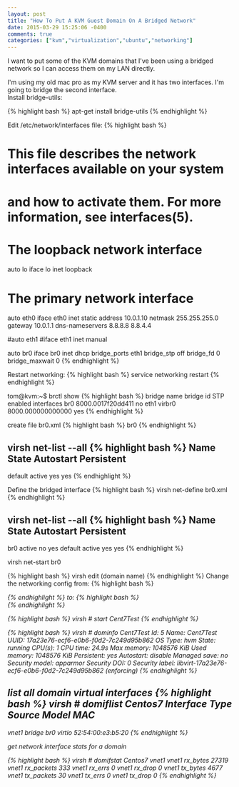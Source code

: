 ```yaml
---
layout: post
title: "How To Put A KVM Guest Domain On A Bridged Network"
date: 2015-03-29 15:25:06 -0400
comments: true
categories: ["kvm","virtualization","ubuntu","networking"]
---
```

I want to put some of the KVM domains that I've been using a bridged network so I can access them on my LAN directly.

I'm using my old mac pro as my KVM server and it has two interfaces.  I'm going to bridge the second interface.  
Install bridge-utils:
<!-- more -->
{% highlight bash %}
apt-get install bridge-utils
{% endhighlight %}

Edit /etc/network/interfaces file:
{% highlight bash %}
# This file describes the network interfaces available on your system
# and how to activate them. For more information, see interfaces(5).

# The loopback network interface
auto lo
iface lo inet loopback

# The primary network interface
auto eth0
iface eth0 inet static
address 10.0.1.10
netmask 255.255.255.0
gateway 10.0.1.1
dns-nameservers 8.8.8.8 8.8.4.4

#auto eth1
#iface eth1 inet manual

auto br0
iface br0 inet dhcp
bridge_ports eth1
bridge_stp off
bridge_fd 0
bridge_maxwait 0
{% endhighlight %}

Restart networking:
{% highlight bash %}
service networking restart
{% endhighlight %}

tom@kvm:~$ brctl show
{% highlight bash %}
bridge name     bridge id           STP enabled    	interfaces
br0             8000.0017f20dd411    no              eth1
virbr0          8000.000000000000   yes
{% endhighlight %}

create file br0.xml 
{% highlight bash %}
<network>
  <name>br0</name>
  <forward mode="bridge"/>
  <bridge name="br0" />
</network>
{% endhighlight %}

virsh net-list --all
{% highlight bash %}
 Name                 State      Autostart     Persistent
----------------------------------------------------------
 default              active     yes           yes
{% endhighlight %}

Define the bridged interface
{% highlight bash %}
virsh net-define br0.xml
{% endhighlight %}

virsh net-list --all
{% highlight bash %}
 Name                 State      Autostart     Persistent
----------------------------------------------------------
 br0                  active     no            yes
 default              active     yes           yes
{% endhighlight %}

virsh net-start br0

{% highlight bash %}
virsh edit (domain name)
{% endhighlight %}
Change the networking config from:
{% highlight bash %}
<interface type='network'>
  <mac address='52:54:00:a6:99:d9'/>
  <source network='default'/>
  <model type='virtio'/>
  <address type='pci' domain='0x0000' bus='0x00' slot='0x03' function='0x0'/>
</interface>
{% endhighlight %}
to:
{% highlight bash %}
<interface type='network'>
  <mac address='52:54:00:f9:b7:7f'/>
  <source network='br0'/>
  <model type='virtio'/>
  <address type='pci' domain='0x0000' bus='0x00' slot='0x03' function='0x0'/>
</interface>
{% endhighlight %}

{% highlight bash %}
virsh # start Cent7Test
{% endhighlight %}

{% highlight bash %}
virsh # dominfo Cent7Test
Id:             5
Name:           Cent7Test
UUID:           17a23e76-ecf6-e0b6-f0d2-7c249d95b862
OS Type:        hvm
State:          running
CPU(s):         1
CPU time:       24.9s
Max memory:     1048576 KiB
Used memory:    1048576 KiB
Persistent:     yes
Autostart:      disable
Managed save:   no
Security model: apparmor
Security DOI:   0
Security label: libvirt-17a23e76-ecf6-e0b6-f0d2-7c249d95b862 (enforcing)
{% endhighlight %}

list all domain virtual interfaces
{% highlight bash %}
virsh # domiflist Centos7
Interface  Type       Source     Model       MAC
-------------------------------------------------------
vnet1      bridge     br0        virtio      52:54:00:e3:b5:20
{% endhighlight %}

get network interface stats for a domain

{% highlight bash %}
virsh # domifstat Centos7 vnet1
vnet1 rx_bytes 27319
vnet1 rx_packets 333
vnet1 rx_errs 0
vnet1 rx_drop 0
vnet1 tx_bytes 4677
vnet1 tx_packets 30
vnet1 tx_errs 0
vnet1 tx_drop 0
{% endhighlight %}

